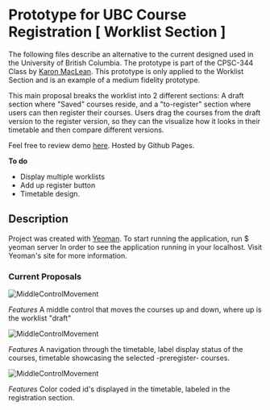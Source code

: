 # Prototype for UBC Course Registration [ Worklist Section ]

The following files describe an alternative to the current designed used in the University of British Columbia. The prototype is part of the CPSC-344 Class by [Karon MacLean](http://people.cs.ubc.ca/~maclean/). This prototype is only applied to the Worklist Section and is an example of a medium fidelity prototype.

This main proposal breaks the worklist into 2 different sections: A draft section where "Saved" courses reside, and a "to-register" section where users can then register their courses. Users drag the courses from the draft version to the register version, so they can the visualize how it looks in their timetable and then compare different versions.

Feel free to review demo [here](http://jjperezaguinaga.github.com/UBC-CoursesWorklist/). Hosted by Github Pages.

**To do**

* Display multiple worklists
* Add up register button
* Timetable design.

## Description

Project was created with [Yeoman](http://yeoman.io/). To start running the application, run
    $ yeoman server
In order to see the application running in your localhost. Visit Yeoman's site for more information.

### Current Proposals

![MiddleControlMovement](https://raw.github.com/jjperezaguinaga/UBC-CoursesWorklist/master/app/images/prototypes/Worklist%20prototype.png)

*Features*
A middle control that moves the courses up and down, where up is the worklist "draft"

![MiddleControlMovement](https://raw.github.com/jjperezaguinaga/UBC-CoursesWorklist/master/app/images/prototypes/Worklist%20prototype%20v2.png)

*Features*
A navigation through the timetable, label display status of the courses, timetable showcasing the selected -preregister- courses.

![MiddleControlMovement](https://raw.github.com/jjperezaguinaga/UBC-CoursesWorklist/master/app/images/prototypes/Worklist%20prototype%20v3.png)

*Features*
Color coded id's displayed in the timetable, labeled in the registration section.